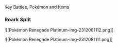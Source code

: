 Key Battles, Pokémon and Items
### Roark Split



![[Pokémon Renegade Platinum-img-2312081112.png]]

![[Pokémon Renegade Platinum-img-2312081111.png]]

